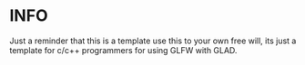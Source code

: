 # INFO
Just a reminder that this is a template use this to your own free will, its just a template for c/c++ programmers for using GLFW with GLAD.